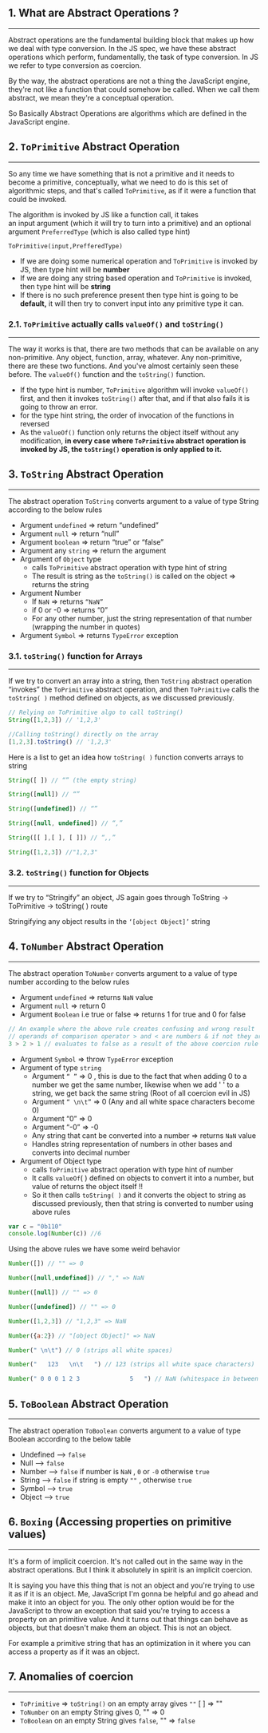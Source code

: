 
## 1. What are Abstract Operations ?
---
Abstract operations are the fundamental building block that makes up how we deal with type conversion. In the JS spec, we have these abstract operations which perform, fundamentally, the task of type conversion. In JS we refer to type conversion as coercion.

By the way, the abstract operations are not a thing the JavaScript engine, they're not like a function that could somehow be called. When we call them abstract, we mean they're a conceptual operation.

So Basically Abstract Operations are algorithms which are defined in the JavaScript engine.

## 2. `ToPrimitive` Abstract Operation
---
So any time we have something that is not a primitive and it needs to become a primitive, conceptually, what we need to do is this set of algorithmic steps, and that's called `ToPrimitive`, as if it were a function that could be invoked.

The algorithm is invoked by JS like a function call, it takes an input argument (which it will try to turn into a primitive) and an optional argument `PreferredType` (which is also called type hint)

`ToPrimitive(input,PrefferedType)`
- If we are doing some numerical operation and `ToPrimitive` is invoked by JS, then type hint will be **number**
- If we are doing any string based operation and `ToPrimitive` is invoked, then type hint will be **string**
- If there is no such preference present then type hint is going to be **default,** it will then try to convert input into any primitive type it can.

### 2.1. `ToPrimitive` actually calls `valueOf()` and `toString()`
---

The way it works is that, there are two methods that can be available on any non-primitive. Any object, function, array, whatever. Any non-primitive, there are these two functions. And you've almost certainly seen these before. The `valueOf()` function and the `toString()` function.

- If the type hint is number, `ToPrimitive` algorithm will invoke `valueOf()` first, and then it invokes `toString()` after that, and if that also fails it is going to throw an error.
- for the type hint string, the order of invocation of the functions in reversed
- As the `valueOf()` function only returns the object itself without any modification, **in every case where `ToPrimitive` abstract operation is invoked by JS, the `toString()` operation is only applied to it.**

## 3. `ToString` Abstract Operation
---
The abstract operation `ToString` converts argument to a value of type String according to the below rules

- Argument `undefined` ⇒ return “undefined”
- Argument `null` ⇒ return “null”
- Argument `boolean` ⇒ return “true” or “false”
- Argument any `string` ⇒ return the argument
- Argument of `Object` type
	- calls `ToPrimitive` abstract operation with type hint of string
	- The result is string as the `toString()` is called on the object ⇒ returns the string
- Argument Number
	- If `NaN` ⇒ returns `“NaN”`
	- if 0 or -0 ⇒ returns “0”
	- For any other number, just the string representation of that number (wrapping the number in quotes)
- Argument `Symbol` ⇒ returns `TypeError` exception

### 3.1. `toString()` function for Arrays
---
If we try to convert an array into a string, then `ToString` abstract operation “invokes” the `ToPrimitive` abstract operation, and then `ToPrimitive` calls the `toString( )` method defined on objects, as we discussed previously.

```js
// Relying on ToPrimitive algo to call toString() 
String([1,2,3]) // '1,2,3'

//Calling toString() directly on the array 
[1,2,3].toString() // '1,2,3'
```

Here is a list to get an idea how `toString( )` function converts arrays to string

```js
String([ ]) // “” (the empty string)

String([null]) // “”

String([undefined]) // “”

String([null, undefined]) // “,”

String([[ ],[ ], [ ]]) // “,,”

String([1,2,3]) //"1,2,3"
```

### 3.2. `toString()` function for Objects
---
If we try to “Stringify” an object, JS again goes through ToString → ToPrimitive → toString( ) route

Stringifying any object results in the `‘[object Object]’` string

## 4. `ToNumber` Abstract Operation
---
The abstract operation `ToNumber` converts argument to a value of type number according to the below rules

- Argument `undefined` ⇒ returns `NaN` value
- Argument `null` ⇒ return 0
- Argument `Boolean` i.e true or false ⇒ returns 1 for true and 0 for false
```js
// An example where the above rule creates confusing and wrong result
// operands of comparison operator > and < are numbers & if not they are coerced to numbers
3 > 2 > 1 // evaluates to false as a result of the above coercion rule
```

- Argument `Symbol` ⇒ throw `TypeError` exception
- Argument of type `string`
	- Argument `“ ”` ⇒ 0 , this is due to the fact that when adding 0 to a number  we get the same number, likewise when we add ' ' to a string, we get back the same string (Root of all coercion evil in JS)
	- Argument ``“ \n\t”`` ⇒ 0 (Any and all white space characters become 0)
	- Argument “0” ⇒ 0
	- Argument “-0” ⇒ -0
	- Any string that cant be converted into a number ⇒ returns `NaN` value
	- Handles string representation of numbers in other bases and converts into decimal number
- Argument of Object type
	- calls `ToPrimitive` abstract operation with type hint of number
	- It calls `valueOf`( ) defined on objects to convert it into a number, but value of returns the object itself !!
	- So it then calls `toString( )` and it converts the object to string as discussed previously, then that string is converted to number using above rules

 ```js
 var c = "0b110"
 console.log(Number(c)) //6
```

Using the above rules we have some weird behavior

```js
Number([]) // "" => 0

Number([null,undefined]) // "," => NaN

Number([null]) // "" => 0

Number([undefined]) // "" => 0

Number([1,2,3]) // "1,2,3" => NaN

Number({a:2}) // "[object Object]" => NaN

Number(" \n\t") // 0 (strips all white spaces)

Number("   123   \n\t   ") // 123 (strips all white space characters)

Number(" 0 0 0 1 2 3              5   ") // NaN (whitespace in between the number characters
```

## 5. `ToBoolean` Abstract Operation
---
The abstract operation `ToBoolean` converts argument to a value of type Boolean according to the below table

- Undefined --> `false`
- Null --> `false`
- Number --> `false` if number is `NaN` , `0` or `-0`  otherwise `true`
- String --> `false` if string is empty `""` , otherwise `true`
- Symbol --> `true`
- Object --> `true`

## 6. `Boxing` (Accessing properties on primitive values)
---
It's a form of implicit coercion. It's not called out in the same way in the abstract operations. But I think it absolutely in spirit is an implicit coercion.

It is saying you have this thing that is not an object and you're trying to use it as if it is an object. Me, JavaScript I'm gonna be helpful and go ahead and make it into an object for you. The only other option would be for the JavaScript to throw an exception that said you're trying to access a property on an primitive value. And it turns out that things can behave as objects, but that doesn't make them an object. This is not an object.

For example a primitive string that has an optimization in it where you can access a property as if it was an object.

## 7. Anomalies of coercion
---
- `ToPrimitive` => `toString()`  on an empty array gives `""`  \[ ] => ""
- `ToNumber` on an empty String gives 0, "" => 0
- `ToBoolean` on an empty String gives `false`, "" => `false`





